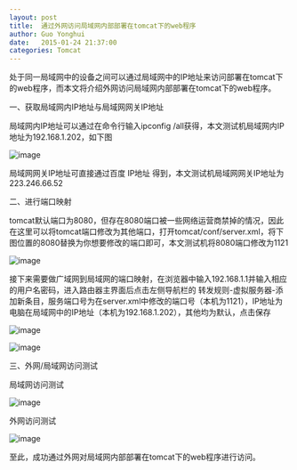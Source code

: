 ```yaml
---
layout: post
title:  通过外网访问局域网内部部署在tomcat下的web程序
author:	Guo Yonghui
date:   2015-01-24 21:37:00
categories: Tomcat
---
```

处于同一局域网中的设备之间可以通过局域网中的IP地址来访问部署在tomcat下的web程序，而本文将介绍外网访问局域网内部部署在tomcat下的web程序。

一、获取局域网内IP地址与局域网网关IP地址

局域网内IP地址可以通过在命令行输入ipconfig /all获得，本文测试机局域网内IP地址为192.168.1.202，如下图

![image](http://ccyak.img43.wal8.com/img43/508362_20150124224702/142211253561.png)

局域网网关IP地址可直接通过百度 IP地址 得到，本文测试机局域网网关IP地址为223.246.66.52

二、进行端口映射

tomcat默认端口为8080，但存在8080端口被一些网络运营商禁掉的情况，因此在这里可以将tomcat端口修改为其他端口，打开tomcat/conf/server.xml，将下图位置的8080替换为你想要修改的端口即可，本文测试机将8080端口修改为1121

![image](http://ccyak.img43.wal8.com/img43/508362_20150124224702/142211253725.png)

接下来需要做广域网到局域网的端口映射，在浏览器中输入192.168.1.1并输入相应的用户名密码，进入路由器主界面后点击左侧导航栏的 转发规则-虚拟服务器-添加新条目，服务端口号为在server.xml中修改的端口号（本机为1121），IP地址为电脑在局域网中的IP地址（本机为192.168.1.202），其他均为默认，点击保存

![image](http://ccyak.img43.wal8.com/img43/508362_20150124224702/142211337129.png)

![image](http://ccyak.img43.wal8.com/img43/508362_20150124224702/142211337184.png)

三、外网/局域网访问测试

局域网访问测试

![image](http://ccyak.img43.wal8.com/img43/508362_20150124224702/14221137859.png)

外网访问测试

![image](http://ccyak.img43.wal8.com/img43/508362_20150124224702/14221137868.png)

至此，成功通过外网对局域网内部部署在tomcat下的web程序进行访问。